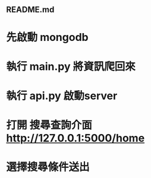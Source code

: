 ## README.md

# 先啟動 mongodb
# 執行 main.py 將資訊爬回來
# 執行 api.py 啟動server
# 打開 搜尋查詢介面 http://127.0.0.1:5000/home
# 選擇搜尋條件送出 